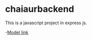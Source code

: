 # chaiaurbackend

This is a javascript project in express js.

-[Model link](https://app.eraser.io/workspace/YtPqZ1VogxGy1jzIDkzj)

